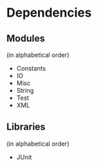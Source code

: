 # Dependencies

## Modules
(in alphabetical order)

* Constants
* IO
* Misc
* String
* Test
* XML

## Libraries
(in alphabetical order)

* JUnit
